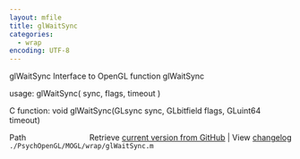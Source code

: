 ```yaml
---
layout: mfile
title: glWaitSync
categories:
  - wrap
encoding: UTF-8
---
```


glWaitSync  Interface to OpenGL function glWaitSync

usage:  glWaitSync( sync, flags, timeout )

C function:  void glWaitSync(GLsync sync, GLbitfield flags, GLuint64 timeout)


<div class="code_header" style="text-align:right;">
  <span style="float:left;">Path&nbsp;&nbsp;</span> <span class="counter">Retrieve <a href=
  "https://raw.github.com/Psychtoolbox-3/Psychtoolbox-3/beta/./PsychOpenGL/MOGL/wrap/glWaitSync.m">current version from GitHub</a> | View <a href=
  "https://github.com/Psychtoolbox-3/Psychtoolbox-3/commits/beta/./PsychOpenGL/MOGL/wrap/glWaitSync.m">changelog</a></span>
</div>
<div class="code">
  <code>./PsychOpenGL/MOGL/wrap/glWaitSync.m</code>
</div>
